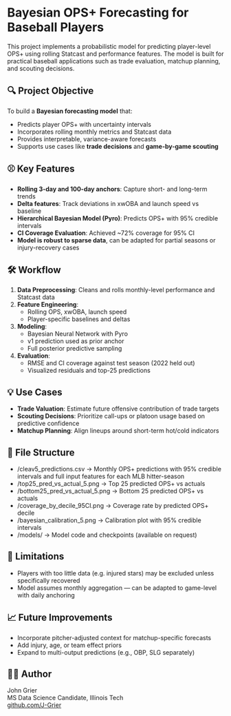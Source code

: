 # Bayesian OPS+ Forecasting for Baseball Players

This project implements a probabilistic model for predicting player-level OPS+ using rolling Statcast and performance features. The model is built for practical baseball applications such as trade evaluation, matchup planning, and scouting decisions.

## 🔍 Project Objective
To build a **Bayesian forecasting model** that:
- Predicts player OPS+ with uncertainty intervals
- Incorporates rolling monthly metrics and Statcast data
- Provides interpretable, variance-aware forecasts
- Supports use cases like **trade decisions** and **game-by-game scouting**

## ⚾ Key Features
- **Rolling 3-day and 100-day anchors**: Capture short- and long-term trends
- **Delta features**: Track deviations in xwOBA and launch speed vs baseline
- **Hierarchical Bayesian Model (Pyro)**: Predicts OPS+ with 95% credible intervals
- **CI Coverage Evaluation**: Achieved ~72% coverage for 95% CI
- **Model is robust to sparse data**, can be adapted for partial seasons or injury-recovery cases

## 🛠️ Workflow
1. **Data Preprocessing**: Cleans and rolls monthly-level performance and Statcast data
2. **Feature Engineering**:
   - Rolling OPS, xwOBA, launch speed
   - Player-specific baselines and deltas
3. **Modeling**:
   - Bayesian Neural Network with Pyro
   - v1 prediction used as prior anchor
   - Full posterior predictive sampling
4. **Evaluation**:
   - RMSE and CI coverage against test season (2022 held out)
   - Visualized residuals and top-25 predictions

## 💡 Use Cases
- **Trade Valuation**: Estimate future offensive contribution of trade targets
- **Scouting Decisions**: Prioritize call-ups or platoon usage based on predictive confidence
- **Matchup Planning**: Align lineups around short-term hot/cold indicators

## 📂 File Structure
- /cleav5_predictions.csv      → Monthly OPS+ predictions with 95% credible intervals and full input features for each MLB hitter-season
- /top25_pred_vs_actual_5.png  → Top 25 predicted OPS+ vs actuals
- /bottom25_pred_vs_actual_5.png → Bottom 25 predicted OPS+ vs actuals
- /coverage_by_decile_95CI.png → Coverage rate by predicted OPS+ decile
- /bayesian_calibration_5.png  → Calibration plot with 95% credible intervals
- /models/                     → Model code and checkpoints (available on request)


## 🚧 Limitations
- Players with too little data (e.g. injured stars) may be excluded unless specifically recovered
- Model assumes monthly aggregation — can be adapted to game-level with daily anchoring

## 📈 Future Improvements
- Incorporate pitcher-adjusted context for matchup-specific forecasts
- Add injury, age, or team effect priors
- Expand to multi-output predictions (e.g., OBP, SLG separately)

## 👨‍💻 Author
John Grier  
MS Data Science Candidate, Illinois Tech  
[github.com/J-Grier](https://github.com/J-Grier)
